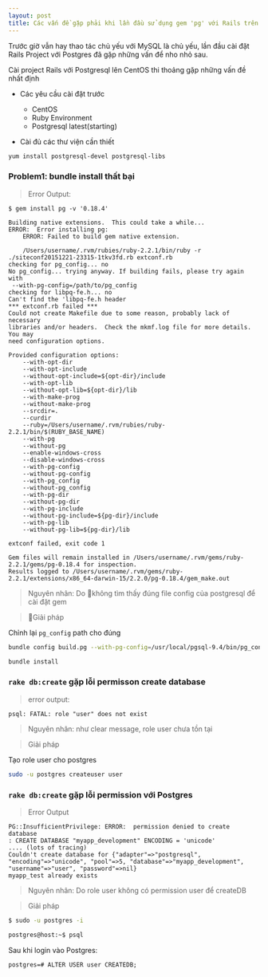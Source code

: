 ```yaml
---
layout: post
title: Các vấn đề gặp phải khi lần đầu sử dụng gem 'pg' với Rails trên CentOS
---
```


Trước giờ vẫn hay thao tác chủ yếu với MySQL là chủ yếu, lần đầu cài đặt Rails Project với Postgres đã gặp những vấn để nho nhỏ sau.

Cài project Rails với Postgresql lên CentOS thi thoảng gặp những vấn đề nhất định

- Các yêu cầu cài đặt trước

  - CentOS
  - Ruby Environment
  - Postgresql latest(starting)

- Cài đủ các thư viện cần thiết

```bash
yum install postgresql-devel postgresql-libs
```

### Problem1: bundle install thất bại 

> Error Output:

```
$ gem install pg -v '0.18.4'

Building native extensions.  This could take a while...
ERROR:  Error installing pg:
    ERROR: Failed to build gem native extension.

    /Users/username/.rvm/rubies/ruby-2.2.1/bin/ruby -r ./siteconf20151221-23315-1tkv3fd.rb extconf.rb
checking for pg_config... no
No pg_config... trying anyway. If building fails, please try again with
 --with-pg-config=/path/to/pg_config
checking for libpq-fe.h... no
Can't find the 'libpq-fe.h header
*** extconf.rb failed ***
Could not create Makefile due to some reason, probably lack of necessary
libraries and/or headers.  Check the mkmf.log file for more details.  You may
need configuration options.

Provided configuration options:
    --with-opt-dir
    --with-opt-include
    --without-opt-include=${opt-dir}/include
    --with-opt-lib
    --without-opt-lib=${opt-dir}/lib
    --with-make-prog
    --without-make-prog
    --srcdir=.
    --curdir
    --ruby=/Users/username/.rvm/rubies/ruby-2.2.1/bin/$(RUBY_BASE_NAME)
    --with-pg
    --without-pg
    --enable-windows-cross
    --disable-windows-cross
    --with-pg-config
    --without-pg-config
    --with-pg_config
    --without-pg_config
    --with-pg-dir
    --without-pg-dir
    --with-pg-include
    --without-pg-include=${pg-dir}/include
    --with-pg-lib
    --without-pg-lib=${pg-dir}/lib

extconf failed, exit code 1

Gem files will remain installed in /Users/username/.rvm/gems/ruby-2.2.1/gems/pg-0.18.4 for inspection.
Results logged to /Users/username/.rvm/gems/ruby-2.2.1/extensions/x86_64-darwin-15/2.2.0/pg-0.18.4/gem_make.out
``` 

> Nguyên nhân: Do không tìm thấy đúng file config của postgresql để cài đặt gem

> Giải pháp

Chỉnh lại `pg_config` path cho đúng 

```bash
bundle config build.pg --with-pg-config=/usr/local/pgsql-9.4/bin/pg_config

bundle install
```

### `rake db:create` gặp lỗi permisson create database

> error output:

```
psql: FATAL: role "user" does not exist 
```

> Nguyên nhân: như clear message, role user chưa tồn tại 

> Giải pháp

Tạo role user cho postgres

```bash
sudo -u postgres createuser user
```

### `rake db:create` gặp lỗi permission với Postgres

> Error Output

```
PG::InsufficientPrivilege: ERROR:  permission denied to create database
: CREATE DATABASE "myapp_development" ENCODING = 'unicode'
.... (lots of tracing)
Couldn't create database for {"adapter"=>"postgresql", "encoding"=>"unicode", "pool"=>5, "database"=>"myapp_development", "username"=>"user", "password"=>nil}
myapp_test already exists
```

> Nguyên nhân: Do role user không có permission user để createDB

> Giải pháp

```bash
$ sudo -u postgres -i

postgres@host:~$ psql
```

Sau khi login vào Postgres:

```
postgres=# ALTER USER user CREATEDB;
```